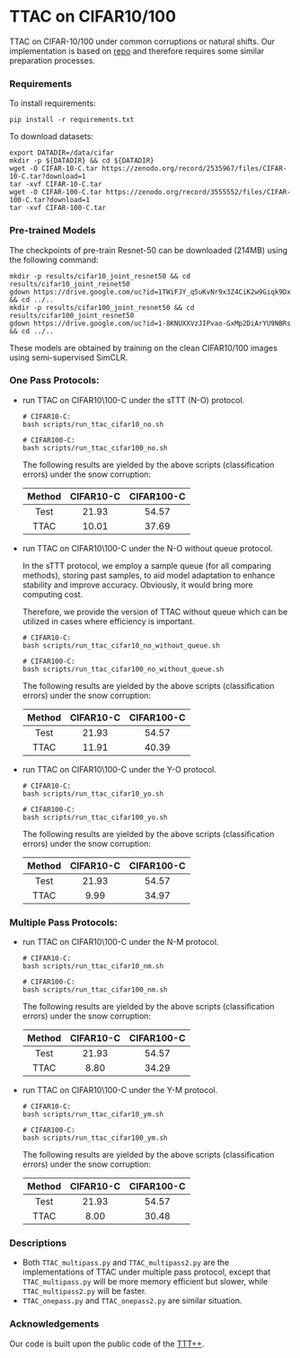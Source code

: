 # TTAC on CIFAR10/100

TTAC on CIFAR-10/100 under common corruptions or natural shifts. Our implementation is based on [repo](https://github.com/vita-epfl/ttt-plus-plus/tree/main/cifar) and therefore requires some similar preparation processes.


### Requirements

To install requirements:

```
pip install -r requirements.txt
```

To download datasets:

```
export DATADIR=/data/cifar
mkdir -p ${DATADIR} && cd ${DATADIR}
wget -O CIFAR-10-C.tar https://zenodo.org/record/2535967/files/CIFAR-10-C.tar?download=1
tar -xvf CIFAR-10-C.tar
wget -O CIFAR-100-C.tar https://zenodo.org/record/3555552/files/CIFAR-100-C.tar?download=1
tar -xvf CIFAR-100-C.tar
```

### Pre-trained Models

The checkpoints of pre-train Resnet-50 can be downloaded (214MB) using the following command:

```
mkdir -p results/cifar10_joint_resnet50 && cd results/cifar10_joint_resnet50
gdown https://drive.google.com/uc?id=1TWiFJY_q5uKvNr9x3Z4CiK2w9Giqk9Dx && cd ../..
mkdir -p results/cifar100_joint_resnet50 && cd results/cifar100_joint_resnet50
gdown https://drive.google.com/uc?id=1-8KNUXXVzJIPvao-GxMp2DiArYU9NBRs && cd ../..
```

These models are obtained by training on the clean CIFAR10/100 images using semi-supervised SimCLR.

### One Pass Protocols:

- run TTAC on CIFAR10\100-C under the sTTT (N-O) protocol.

    ```
    # CIFAR10-C: 
    bash scripts/run_ttac_cifar10_no.sh

    # CIFAR100-C: 
    bash scripts/run_ttac_cifar100_no.sh
    ```

    The following results are yielded by the above scripts (classification errors) under the snow corruption:


    | Method | CIFAR10-C | CIFAR100-C |
    |:------:|:---------:|:----------:|
    |  Test  |   21.93   |    54.57   |
    |  TTAC  |   10.01   |    37.69   |

- run TTAC on CIFAR10\100-C under the N-O without queue protocol.
    
    In the sTTT protocol, we employ a sample queue (for all comparing methods), storing past samples, to aid model adaptation to enhance stability and improve accuracy. Obviously, it would bring more computing cost. 
    
    Therefore, we provide the version of TTAC without queue which can be utilized in cases where efficiency is important.

    ```
    # CIFAR10-C: 
    bash scripts/run_ttac_cifar10_no_without_queue.sh

    # CIFAR100-C: 
    bash scripts/run_ttac_cifar100_no_without_queue.sh
    ```

    The following results are yielded by the above scripts (classification errors) under the snow corruption:

    | Method | CIFAR10-C | CIFAR100-C |
    |:------:|:---------:|:----------:|
    |  Test  |   21.93   |    54.57   |
    |  TTAC  |   11.91    |    40.39   |


- run TTAC on CIFAR10\100-C under the Y-O protocol.

    ```
    # CIFAR10-C: 
    bash scripts/run_ttac_cifar10_yo.sh

    # CIFAR100-C: 
    bash scripts/run_ttac_cifar100_yo.sh
    ```

    The following results are yielded by the above scripts (classification errors) under the snow corruption:

    | Method | CIFAR10-C | CIFAR100-C |
    |:------:|:---------:|:----------:|
    |  Test  |   21.93   |    54.57   |
    |  TTAC  |   9.99    |    34.97   |

### Multiple Pass Protocols:

- run TTAC on CIFAR10\100-C under the N-M protocol.

    ```
    # CIFAR10-C: 
    bash scripts/run_ttac_cifar10_nm.sh

    # CIFAR100-C: 
    bash scripts/run_ttac_cifar100_nm.sh
    ```

    The following results are yielded by the above scripts (classification errors) under the snow corruption:

    | Method | CIFAR10-C | CIFAR100-C |
    |:------:|:---------:|:----------:|
    |  Test  |   21.93   |    54.57   |
    |  TTAC  |   8.80    |    34.29   |

- run TTAC on CIFAR10\100-C under the Y-M protocol.

    ```
    # CIFAR10-C: 
    bash scripts/run_ttac_cifar10_ym.sh

    # CIFAR100-C: 
    bash scripts/run_ttac_cifar100_ym.sh
    ```

    The following results are yielded by the above scripts (classification errors) under the snow corruption:

    | Method | CIFAR10-C | CIFAR100-C |
    |:------:|:---------:|:----------:|
    |  Test  |   21.93   |    54.57   |
    |  TTAC  |   8.00    |    30.48   |


### Descriptions

- Both `TTAC_multipass.py` and `TTAC_multipass2.py` are the implementations of TTAC under multiple pass protocol, except that `TTAC_multipass.py` will be more memory efficient but slower, while `TTAC_multipass2.py` will be faster. 
- `TTAC_onepass.py` and `TTAC_onepass2.py` are similar situation. 


### Acknowledgements

Our code is built upon the public code of the [TTT++](https://github.com/vita-epfl/ttt-plus-plus/tree/main/cifar).